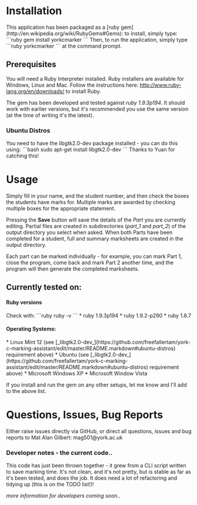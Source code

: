 <h1>Installation</h1>
This application has been packaged as a [ruby gem](http://en.wikipedia.org/wiki/RubyGems#Gems): to install, simply type:
```ruby
gem install yorkcmarker
```
Then, to run the application, simply type
```ruby
yorkcmarker
```
at the command prompt.

<h2>Prerequisites</h2>

You will need a Ruby Interpreter installed. Ruby installers are available for Windows, Linux and Mac. Follow the instructions here: http://www.ruby-lang.org/en/downloads/ to install Ruby.

The gem has been developed and tested against _ruby 1.9.3p194_. It should work with earlier versions, but it's recommended you use the same version (at the time of writing it's the latest).

<h3>Ubuntu Distros</h3>
You need to have the libgtk2.0-dev package installed - you can do this using:
```bash
sudo apt-get install libgtk2.0-dev
```
Thanks to Yuan for catching this!

<h1>Usage</h1>
Simply fill in your name, and the student number, and then check the boxes the students have marks for. Multiple marks are awarded by checking multiple boxes for the appropriate statement.

Pressing the <b>Save</b> button will save the details of the _Part_ you are currently editing. Partial files are created in subdirectories (_part_1_ and _part_2_) of the output directory you select when asked. When both Parts have been completed for a student, full and summary marksheets are created in the output directory.

Each part can be marked individually - for example, you can mark Part 1, close the program, come back and mark Part 2 another time, and the program will then generate the completed marksheets.

<h2>Currently tested on:</h2>
<h4>Ruby versions</h4>
Check with: 
```ruby
ruby -v
```
* ruby 1.9.3p194
* ruby 1.9.2-p290
* ruby 1.8.7

<h4>Operating Systems:</h4>
* Linux Mint 12 (see [_libgtk2.0-dev_](https://github.com/freefallertam/york-c-marking-assistant/edit/master/README.markdown#ubuntu-distros) requirement above)
* Ubuntu (see [_libgtk2.0-dev_](https://github.com/freefallertam/york-c-marking-assistant/edit/master/README.markdown#ubuntu-distros) requirement above)
* Microsoft Windows XP
* Microsoft Window Vista

If you install and run the gem on any other setups, let me know and I'll add to the above list.

<h1>Questions, Issues, Bug Reports</h1>
Either raise issues directly via GitHub, or direct all questions, issues and bug reports to Mat Alan Gilbert: mag501@york.ac.uk

<h3>Developer notes - the current code..</h3>
This code has just been thrown together - it grew from a CLI script written to save marking time. It's not clean, and it's not pretty, but is stable as far as it's been tested, and does the job. It does need a lot of refactoring and tidying up (this is on the TODO list!)!

_more information for developers coming soon.._
